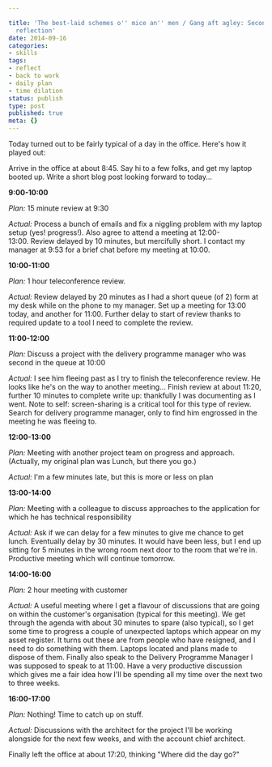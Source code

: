 ```yaml
---

title: 'The best-laid schemes o'' mice an'' men / Gang aft agley: Second day back
  reflection'
date: 2014-09-16
categories:
- skills
tags:
- reflect
- back to work
- daily plan
- time dilation
status: publish
type: post
published: true
meta: {}
---
```

Today turned out to be fairly typical of a day in the office. Here's how it played out:

<!-- more -->
Arrive in the office at about 8:45. Say hi to a few folks, and get my laptop booted up. Write a short blog post looking forward to today...

__9:00-10:00__

_Plan:_ 15 minute review at 9:30

_Actual:_ Process a bunch of emails and fix a niggling problem with my laptop setup (yes! progress!). Also agree to attend a meeting at 12:00-13:00. Review delayed by 10 minutes, but mercifully short. I contact my manager at 9:53 for a brief chat before my meeting at 10:00.


__10:00-11:00__

_Plan:_ 1 hour teleconference review.

_Actual:_ Review delayed by 20 minutes as I had a short queue (of 2) form at my desk while on the phone to my manager. Set up a meeting for 13:00 today, and another for 11:00. Further delay to start of review thanks to required update to a tool I need to complete the review.

__11:00-12:00__

_Plan:_ Discuss a project with the delivery programme manager who was second in the queue at 10:00

_Actual:_ I see him fleeing past as I try to finish the teleconference review. He looks like he's on the way to another meeting... Finish review at about 11:20, further 10 minutes to complete write up: thankfully I was documenting as I went. Note to self: screen-sharing is a critical tool for this type of review. Search for delivery programme manager, only to find him engrossed in the meeting he was fleeing to.


__12:00-13:00__

_Plan:_ Meeting with another project team on progress and approach. (Actually, my original plan was Lunch, but there you go.)

_Actual:_ I'm a few minutes late, but this is more or less on plan


__13:00-14:00__

_Plan:_ Meeting with a colleague to discuss approaches to the application for which he has technical responsibility

_Actual:_ Ask if we can delay for a few minutes to give me chance to get lunch. Eventually delay by 30 minutes. It would have been less, but I end up sitting for 5 minutes in the wrong room next door to the room that we're in. Productive meeting which will continue tomorrow.


__14:00-16:00__

_Plan:_ 2 hour meeting with customer

_Actual:_ A useful meeting where I get a flavour of discussions that are going on within the customer's organisation (typical for this meeting). We get through the agenda with about 30 minutes to spare (also typical), so I get some time to progress a couple of unexpected laptops which appear on my asset register. It turns out these are from people who have resigned, and I need to do something with them. Laptops located and plans made to dispose of them. Finally also speak to the Delivery Programme Manager I was supposed to speak to at 11:00. Have a very productive discussion which gives me a fair idea how I'll be spending all my time over the next two to three weeks.


__16:00-17:00__

_Plan:_ Nothing! Time to catch up on stuff.

_Actual:_ Discussions with the architect for the project I'll be working alongside for the next few weeks, and with the account chief architect.


Finally left the office at about 17:20, thinking "Where did the day go?"
